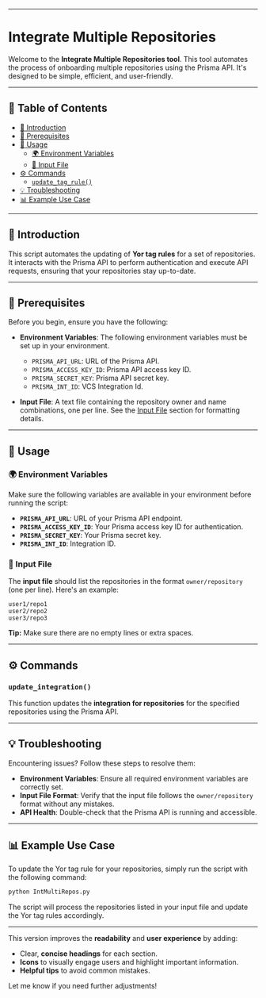 
---

# Integrate Multiple Repositories

Welcome to the **Integrate Multiple Repositories tool**. This tool automates the process of onboarding multiple repositories using the Prisma API. It's designed to be simple, efficient, and user-friendly.

---

## 📖 Table of Contents

- [🚀 Introduction](#-introduction)
- [🔧 Prerequisites](#-prerequisites)
- [📂 Usage](#-usage)
  - [🌍 Environment Variables](#environment-variables)
  - [📝 Input File](#input-file)
- [⚙️ Commands](#-commands)
  - [`update_tag_rule()`](#updatetagrule)
- [💡 Troubleshooting](#-troubleshooting)
- [📊 Example Use Case](#-example-use-case)

---

## 🚀 Introduction

This script automates the updating of **Yor tag rules** for a set of repositories. It interacts with the Prisma API to perform authentication and execute API requests, ensuring that your repositories stay up-to-date.

---

## 🔧 Prerequisites

Before you begin, ensure you have the following:

- **Environment Variables**: The following environment variables must be set up in your environment.
  - `PRISMA_API_URL`: URL of the Prisma API.
  - `PRISMA_ACCESS_KEY_ID`: Prisma API access key ID.
  - `PRISMA_SECRET_KEY`: Prisma API secret key.
  - `PRISMA_INT_ID`: VCS Integration Id.

- **Input File**: A text file containing the repository owner and name combinations, one per line. See the [Input File](#input-file) section for formatting details.

---

## 📂 Usage

### 🌍 Environment Variables

Make sure the following variables are available in your environment before running the script:

- **`PRISMA_API_URL`**: URL of your Prisma API endpoint.
- **`PRISMA_ACCESS_KEY_ID`**: Your Prisma access key ID for authentication.
- **`PRISMA_SECRET_KEY`**: Your Prisma secret key.
- **`PRISMA_INT_ID`**: Integration ID.


### 📝 Input File

The **input file** should list the repositories in the format `owner/repository` (one per line). Here's an example:

```plaintext
user1/repo1
user2/repo2
user3/repo3
```

**Tip:** Make sure there are no empty lines or extra spaces.

---

## ⚙️ Commands

### `update_integration()`

This function updates the **integration for repositories** for the specified repositories using the Prisma API.

---

## 💡 Troubleshooting

Encountering issues? Follow these steps to resolve them:

- **Environment Variables**: Ensure all required environment variables are correctly set.
- **Input File Format**: Verify that the input file follows the `owner/repository` format without any mistakes.
- **API Health**: Double-check that the Prisma API is running and accessible.

---

## 📊 Example Use Case

To update the Yor tag rule for your repositories, simply run the script with the following command:

```bash
python IntMultiRepos.py
```

The script will process the repositories listed in your input file and update the Yor tag rules accordingly.

---

This version improves the **readability** and **user experience** by adding:
- Clear, **concise headings** for each section.
- **Icons** to visually engage users and highlight important information.
- **Helpful tips** to avoid common mistakes.

Let me know if you need further adjustments!
